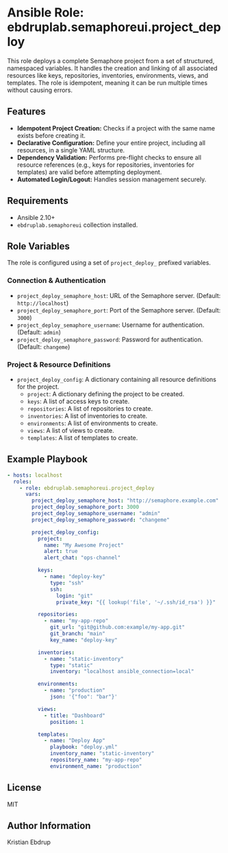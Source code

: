 # Ansible Role: ebdruplab.semaphoreui.project_deploy

This role deploys a complete Semaphore project from a set of structured, namespaced variables. It handles the creation and linking of all associated resources like keys, repositories, inventories, environments, views, and templates. The role is idempotent, meaning it can be run multiple times without causing errors.

## Features

- **Idempotent Project Creation:** Checks if a project with the same name exists before creating it.
- **Declarative Configuration:** Define your entire project, including all resources, in a single YAML structure.
- **Dependency Validation:** Performs pre-flight checks to ensure all resource references (e.g., keys for repositories, inventories for templates) are valid before attempting deployment.
- **Automated Login/Logout:** Handles session management securely.

## Requirements

- Ansible 2.10+
- `ebdruplab.semaphoreui` collection installed.

## Role Variables

The role is configured using a set of `project_deploy_` prefixed variables.

### Connection & Authentication
- `project_deploy_semaphore_host`: URL of the Semaphore server. (Default: `http://localhost`)
- `project_deploy_semaphore_port`: Port of the Semaphore server. (Default: `3000`)
- `project_deploy_semaphore_username`: Username for authentication. (Default: `admin`)
- `project_deploy_semaphore_password`: Password for authentication. (Default: `changeme`)

### Project & Resource Definitions
- `project_deploy_config`: A dictionary containing all resource definitions for the project.
  - `project`: A dictionary defining the project to be created.
  - `keys`: A list of access keys to create.
  - `repositories`: A list of repositories to create.
  - `inventories`: A list of inventories to create.
  - `environments`: A list of environments to create.
  - `views`: A list of views to create.
  - `templates`: A list of templates to create.

## Example Playbook

```yaml
- hosts: localhost
  roles:
    - role: ebdruplab.semaphoreui.project_deploy
      vars:
        project_deploy_semaphore_host: "http://semaphore.example.com"
        project_deploy_semaphore_port: 3000
        project_deploy_semaphore_username: "admin"
        project_deploy_semaphore_password: "changeme"

        project_deploy_config:
          project:
            name: "My Awesome Project"
            alert: true
            alert_chat: "ops-channel"

          keys:
            - name: "deploy-key"
              type: "ssh"
              ssh:
                login: "git"
                private_key: "{{ lookup('file', '~/.ssh/id_rsa') }}"

          repositories:
            - name: "my-app-repo"
              git_url: "git@github.com:example/my-app.git"
              git_branch: "main"
              key_name: "deploy-key"

          inventories:
            - name: "static-inventory"
              type: "static"
              inventory: "localhost ansible_connection=local"

          environments:
            - name: "production"
              json: '{"foo": "bar"}'

          views:
            - title: "Dashboard"
              position: 1

          templates:
            - name: "Deploy App"
              playbook: "deploy.yml"
              inventory_name: "static-inventory"
              repository_name: "my-app-repo"
              environment_name: "production"
```

## License

MIT

## Author Information

Kristian Ebdrup